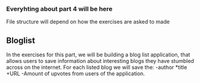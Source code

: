 ### Everyhting about part 4 will be here

File structure will depend on how the exercises are asked to made

## Bloglist

In the exercises for this part, we will be building a blog list application, that allows users to save information about interesting blogs they have stumbled across on the internet. For each listed blog we will save the:
-author
*title
+URL
-Amount of upvotes from users of the application.